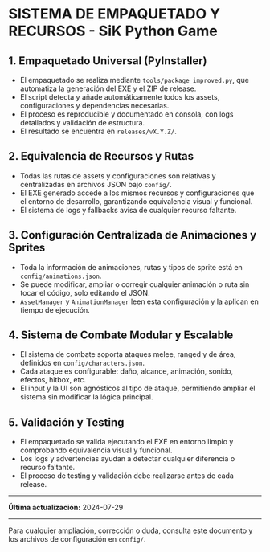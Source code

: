 # SISTEMA DE EMPAQUETADO Y RECURSOS - SiK Python Game

## 1. Empaquetado Universal (PyInstaller)

- El empaquetado se realiza mediante `tools/package_improved.py`, que automatiza la generación del EXE y el ZIP de release.
- El script detecta y añade automáticamente todos los assets, configuraciones y dependencias necesarias.
- El proceso es reproducible y documentado en consola, con logs detallados y validación de estructura.
- El resultado se encuentra en `releases/vX.Y.Z/`.

## 2. Equivalencia de Recursos y Rutas

- Todas las rutas de assets y configuraciones son relativas y centralizadas en archivos JSON bajo `config/`.
- El EXE generado accede a los mismos recursos y configuraciones que el entorno de desarrollo, garantizando equivalencia visual y funcional.
- El sistema de logs y fallbacks avisa de cualquier recurso faltante.

## 3. Configuración Centralizada de Animaciones y Sprites

- Toda la información de animaciones, rutas y tipos de sprite está en `config/animations.json`.
- Se puede modificar, ampliar o corregir cualquier animación o ruta sin tocar el código, solo editando el JSON.
- `AssetManager` y `AnimationManager` leen esta configuración y la aplican en tiempo de ejecución.

## 4. Sistema de Combate Modular y Escalable

- El sistema de combate soporta ataques melee, ranged y de área, definidos en `config/characters.json`.
- Cada ataque es configurable: daño, alcance, animación, sonido, efectos, hitbox, etc.
- El input y la UI son agnósticos al tipo de ataque, permitiendo ampliar el sistema sin modificar la lógica principal.

## 5. Validación y Testing

- El empaquetado se valida ejecutando el EXE en entorno limpio y comprobando equivalencia visual y funcional.
- Los logs y advertencias ayudan a detectar cualquier diferencia o recurso faltante.
- El proceso de testing y validación debe realizarse antes de cada release.

---

**Última actualización:** 2024-07-29

---

Para cualquier ampliación, corrección o duda, consulta este documento y los archivos de configuración en `config/`.
